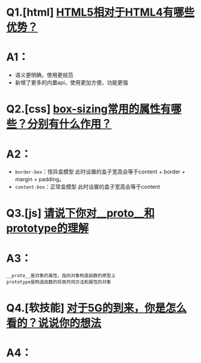 # Q1.[html] [HTML5相对于HTML4有哪些优势？](https://github.com/haizlin/fe-interview/issues/240)
# A1：
* 语义更明确，使用更规范
* 新增了更多的内置api，使用更加方便。功能更强

# Q2.[css] [box-sizing常用的属性有哪些？分别有什么作用？](https://github.com/haizlin/fe-interview/issues/241)
# A2：
* `border-box`：怪异盒模型 此时设置的盒子宽高会等于content + border + margin + padding。
* `content-box`：正常盒模型 此时设置的盒子宽高会等于content

# Q3.[js] [请说下你对__proto__和prototype的理解](https://github.com/haizlin/fe-interview/issues/242)
# A3：
```
__proto__是对象的属性，指向对象构造函数的原型上
prototype是构造函数的存放共同方法和属性的对象
```

# Q4.[软技能] [对于5G的到来，你是怎么看的？说说你的想法](https://github.com/haizlin/fe-interview/issues/243)
# A4：


